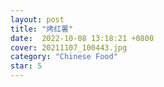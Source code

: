 ```yaml
---
layout: post
title: "烤红薯" 
date:  2022-10-08 13:18:21 +0800
cover: 20211107_100443.jpg
category: "Chinese Food"
star: 5
---
```

